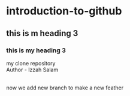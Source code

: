 # introduction-to-github
## this is m heading 3
### this is my heading 3
my clone repository 
<br/>
Author - Izzah Salam 
<br/>



<br/> 
now we add new branch to make a new feather 
